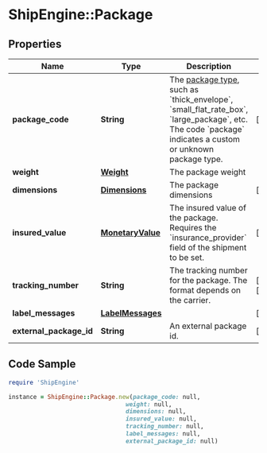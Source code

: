 # ShipEngine::Package

## Properties

Name | Type | Description | Notes
------------ | ------------- | ------------- | -------------
**package_code** | **String** | The [package type](https://www.shipengine.com/docs/reference/list-carrier-packages/), such as &#x60;thick_envelope&#x60;, &#x60;small_flat_rate_box&#x60;, &#x60;large_package&#x60;, etc.  The code &#x60;package&#x60; indicates a custom or unknown package type.  | [optional] 
**weight** | [**Weight**](Weight.md) | The package weight | 
**dimensions** | [**Dimensions**](Dimensions.md) | The package dimensions | [optional] 
**insured_value** | [**MonetaryValue**](MonetaryValue.md) | The insured value of the package.  Requires the &#x60;insurance_provider&#x60; field of the shipment to be set.  | [optional] 
**tracking_number** | **String** | The tracking number for the package.  The format depends on the carrier.  | [optional] [readonly] 
**label_messages** | [**LabelMessages**](LabelMessages.md) |  | [optional] 
**external_package_id** | **String** | An external package id. | [optional] 

## Code Sample

```ruby
require 'ShipEngine'

instance = ShipEngine::Package.new(package_code: null,
                                 weight: null,
                                 dimensions: null,
                                 insured_value: null,
                                 tracking_number: null,
                                 label_messages: null,
                                 external_package_id: null)
```


